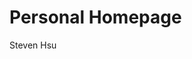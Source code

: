 <!DOCTYPE html>
<html>
<head>
<title>Page Title</title>
</head>
<body>

<h1>Personal Homepage</h1>
<p>Steven Hsu</p>

</body>
</html>
